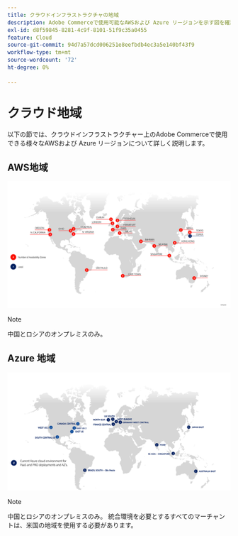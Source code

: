 ```yaml
---
title: クラウドインフラストラクチャの地域
description: Adobe Commerceで使用可能なAWSおよび Azure リージョンを示す図を確認します。
exl-id: d8f59845-8281-4c9f-8101-51f9c35a0455
feature: Cloud
source-git-commit: 94d7a57dcd006251e8eefbdb4ec3a5e140bf43f9
workflow-type: tm+mt
source-wordcount: '72'
ht-degree: 0%

---
```


# クラウド地域

以下の節では、クラウドインフラストラクチャー上のAdobe Commerceで使用できる様々なAWSおよび Azure リージョンについて詳しく説明します。

## AWS地域

![AWS地域を示す図 ](../../../assets/playbooks/aws-regions.png)

>[!NOTE]
>
> 中国とロシアのオンプレミスのみ。

## Azure 地域

![Azure の地域を示す図 ](../../../assets/playbooks/azure-regions.png)

>[!NOTE]
>
> 中国とロシアのオンプレミスのみ。 統合環境を必要とするすべてのマーチャントは、米国の地域を使用する必要があります。

